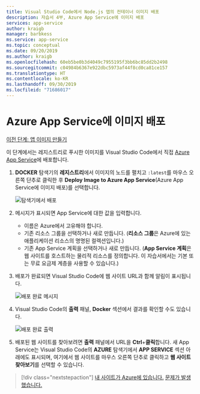 ```yaml
---
title: Visual Studio Code에서 Node.js 앱의 컨테이너 이미지 배포
description: 자습서 4부, Azure App Service에 이미지 배포
services: app-service
author: kraigb
manager: barbkess
ms.service: app-service
ms.topic: conceptual
ms.date: 09/20/2019
ms.author: kraigb
ms.openlocfilehash: 60eb5be0b3d4049c7955195f3bb6bc85dd2b2498
ms.sourcegitcommit: c04984b6367e922dbc5973af44f8cd0ca81ce157
ms.translationtype: HT
ms.contentlocale: ko-KR
ms.lasthandoff: 09/30/2019
ms.locfileid: "71686017"
---
```

# <a name="deploy-the-image-to-azure-app-service"></a>Azure App Service에 이미지 배포

[이전 단계: 앱 이미지 만들기](tutorial-vscode-docker-node-03.md)

이 단계에서는 레지스트리로 푸시한 이미지를 Visual Studio Code에서 직접 [Azure App Service](https://azure.microsoft.com/en-us/services/app-service/)에 배포합니다.

1. **DOCKER** 탐색기의 **레지스트리**에서 이미지의 노드를 펼치고 `:latest`를 마우스 오른쪽 단추로 클릭한 후 **Deploy Image to Azure App Service**(Azure App Service에 이미지 배포)를 선택합니다.

    ![탐색기에서 배포](media/deploy-containers/deploy-image-command.png)

1. 메시지가 표시되면 App Service에 대한 값을 입력합니다.

    - 이름은 Azure에서 고유해야 합니다.
    - 기존 리소스 그룹을 선택하거나 새로 만듭니다. (**리소스 그룹**은 Azure에 있는 애플리케이션 리소스의 명명된 컬렉션입니다.)
    - 기존 App Service 계획을 선택하거나 새로 만듭니다. (**App Service 계획**은 웹 사이트를 호스트하는 물리적 리소스를 정의합니다. 이 자습서에서는 기본 또는 무료 요금제 계층을 사용할 수 있습니다.)

1. 배포가 완료되면 Visual Studio Code에 웹 사이트 URL과 함께 알림이 표시됩니다.

    ![배포 완료 메시지](media/deploy-containers/deploy-successful.png)

1. Visual Studio Code의 **출력** 패널, **Docker** 섹션에서 결과를 확인할 수도 있습니다.

    ![배포 완료 출력](media/deploy-containers/deploy-output.png)

1. 배포된 웹 사이트를 찾아보려면 **출력** 패널에서 URL을 **Ctrl**+**클릭**합니다. 새 App Service는 Visual Studio Code의 **AZURE** 탐색기에서 **APP SERVICE** 섹션 아래에도 표시되며, 여기에서 웹 사이트를 마우스 오른쪽 단추로 클릭하고 **웹 사이트 찾아보기**를 선택할 수 있습니다.

> [!div class="nextstepaction"]
> [내 사이트가 Azure에 있습니다.](tutorial-vscode-docker-node-05.md) [문제가 발생했습니다.](https://www.research.net/r/PWZWZ52?tutorial=docker-extension&step=deploy-app)
